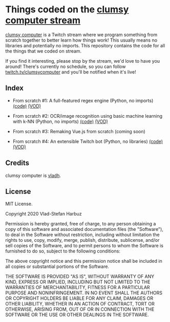 # Things coded on the [clumsy computer stream](https://twitch.tv/clumsycomputer)

[clumsy computer](https://twitch.tv/clumsycomputer) is a Twitch stream where we program something
from scratch together to better learn how things work! This usually means no libraries
and potentially no imports. This repository contains the code for
all the things that we coded on stream.

If you find it interesting, please stop by the stream, we'd love to have you around! There's
currently no schedule, so you can follow [twitch.tv/clumsycomputer](https://twitch.tv/clumsycomputer)
and you'll be notified when it's live!

## Index

* From scratch #1: A full-featured regex engine (Python, no imports)
[(code)](https://github.com/vladh/clumsycomputer/tree/master/from-scratch-1-regex)
[(VOD)](https://www.youtube.com/watch?v=fgp0tKWYQWY)

* From scratch #2: OCR/image recognition using basic machine learning with k-NN (Python, no imports)
[(code)](https://github.com/vladh/clumsycomputer/tree/master/from-scratch-2-ocr)
[(VOD)](https://www.youtube.com/watch?v=vzabeKdW9tE)

* From scratch #3: Remaking Vue.js from scratch (coming soon)

* From scratch #4: An extensible Twitch bot (Python, no libraries)
[(code)](https://github.com/vladh/clumsycomputer/tree/master/from-scratch-4-twitch-bot)
[(VOD)](https://youtu.be/hmWN41GMVWw)

## Credits

clumsy computer is [vladh](https://vladh.net).

## License

MIT License.

Copyright 2020 Vlad-Stefan Harbuz

Permission is hereby granted, free of charge, to any person obtaining a copy of
this software and associated documentation files (the "Software"), to deal in
the Software without restriction, including without limitation the rights to
use, copy, modify, merge, publish, distribute, sublicense, and/or sell copies
of the Software, and to permit persons to whom the Software is furnished to do
so, subject to the following conditions:

The above copyright notice and this permission notice shall be included in all
copies or substantial portions of the Software.

THE SOFTWARE IS PROVIDED "AS IS", WITHOUT WARRANTY OF ANY KIND, EXPRESS OR
IMPLIED, INCLUDING BUT NOT LIMITED TO THE WARRANTIES OF MERCHANTABILITY,
FITNESS FOR A PARTICULAR PURPOSE AND NONINFRINGEMENT. IN NO EVENT SHALL THE
AUTHORS OR COPYRIGHT HOLDERS BE LIABLE FOR ANY CLAIM, DAMAGES OR OTHER
LIABILITY, WHETHER IN AN ACTION OF CONTRACT, TORT OR OTHERWISE, ARISING FROM,
OUT OF OR IN CONNECTION WITH THE SOFTWARE OR THE USE OR OTHER DEALINGS IN THE
SOFTWARE.
